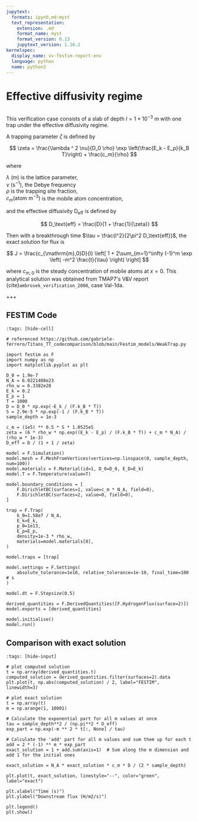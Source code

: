```yaml
---
jupytext:
  formats: ipynb,md:myst
  text_representation:
    extension: .md
    format_name: myst
    format_version: 0.13
    jupytext_version: 1.16.2
kernelspec:
  display_name: vv-festim-report-env
  language: python
  name: python3
---
```


# Effective diffusivity regime

```{tags} 1D, MES, transient, trapping
```

This verification case consists of a slab of depth $l = 1 \times 10^{-3} \ \mathrm{m}$ with one trap under the effective diffusivity regime.

A trapping parameter $\zeta$ is defined by

$$
    \zeta = \frac{\lambda ^ 2 \nu}{D_0 \rho} \exp \left(\frac{E_k - E_p}{k_B T}\right) + \frac{c_m}{\rho}
$$

where

$\lambda \ \mathrm{(m)}$ is the lattice parameter, \
$\nu \ (\mathrm{s}^{-1})$, the Debye frequency \
$\rho$ is the trapping site fraction, \
$c_m (\text{atom} \ \mathrm{m}^{-3})$ is the mobile atom concentration,

and the effective diffusivity $\mathrm{D_\text{eff}}$ is defined by

$$
    D_\text{eff} = \frac{D}{1 + \frac{1}{\zeta}}
$$

Then with a breakthrough time $\tau = \frac{l^2}{2\pi^2 D_\text{eff}}$, the exact solution for flux is

$$
    J = \frac{c_{\mathrm{m},0}D}{l} \left[ 1 + 2\sum_{m=1}^\infty (-1)^m \exp \left( -m^2 \frac{t}{\tau} \right) \right]
$$

where $c_{\mathrm{m},0}$ is the steady concentration of mobile atoms at $x=0$. This analytical solution was obtained from TMAP7's V&V report {cite}`ambrosek_verification_2008`, case Val-1da.

+++

## FESTIM Code

```{code-cell} ipython3
:tags: [hide-cell]

# referenced https://github.com/gabriele-ferrero/Titans_TT_codecomparison/blob/main/Festim_models/WeakTrap.py

import festim as F
import numpy as np
import matplotlib.pyplot as plt

D_0 = 1.9e-7
N_A = 6.0221408e23
rho_w = 6.3382e28
E_k = 0.2
E_p = 1
T = 1000
D = D_0 * np.exp(-E_k / (F.k_B * T))
S = 2.9e-5 * np.exp(-1 / (F.k_B * T))
sample_depth = 1e-3

c_m = (1e5) ** 0.5 * S * 1.0525e5
zeta = (6 * rho_w * np.exp((E_k - E_p) / (F.k_B * T)) + c_m * N_A) / (rho_w * 1e-3)
D_eff = D / (1 + 1 / zeta)

model = F.Simulation()
model.mesh = F.MeshFromVertices(vertices=np.linspace(0, sample_depth, num=100))
model.materials = F.Material(id=1, D_0=D_0, E_D=E_k)
model.T = F.Temperature(value=T)

model.boundary_conditions = [
    F.DirichletBC(surfaces=1, value=c_m * N_A, field=0),
    F.DirichletBC(surfaces=2, value=0, field=0),
]

trap = F.Trap(
    k_0=1.58e7 / N_A,
    E_k=E_k,
    p_0=1e13,
    E_p=E_p,
    density=1e-3 * rho_w,
    materials=model.materials[0],
)

model.traps = [trap]

model.settings = F.Settings(
    absolute_tolerance=1e10, relative_tolerance=1e-10, final_time=100  # s
)

model.dt = F.Stepsize(0.5)

derived_quantities = F.DerivedQuantities([F.HydrogenFlux(surface=2)])
model.exports = [derived_quantities]

model.initialise()
model.run()
```

## Comparison with exact solution

```{code-cell} ipython3
:tags: [hide-input]

# plot computed solution
t = np.array(derived_quantities.t)
computed_solution = derived_quantities.filter(surfaces=2).data
plt.plot(t, np.abs(computed_solution) / 2, label="FESTIM", linewidth=3)

# plot exact solution
t = np.array(t)
m = np.arange(1, 10001)

# Calculate the exponential part for all m values at once
tau = sample_depth**2 / (np.pi**2 * D_eff)
exp_part = np.exp(-m ** 2 * t[:, None] / tau)

# Calculate the 'add' part for all m values and sum them up for each t
add = 2 * (-1) ** m * exp_part
exact_solution = 1 + add.sum(axis=1)  # Sum along the m dimension and add 1 for the initial ones

exact_solution = N_A * exact_solution * c_m * D / (2 * sample_depth)

plt.plot(t, exact_solution, linestyle="--", color="green", label="exact")

plt.xlabel("Time (s)")
plt.ylabel("Downstream flux (H/m2/s)")

plt.legend()
plt.show()
```
